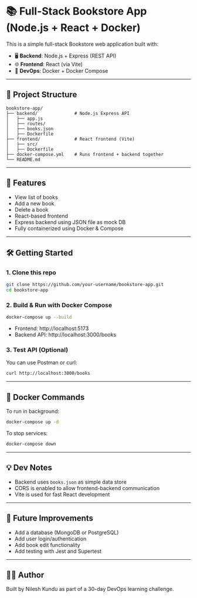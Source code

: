# 📚 Full-Stack Bookstore App (Node.js + React + Docker)

This is a simple full-stack Bookstore web application built with:

- 🖥️ **Backend**: Node.js + Express (REST API)
- 🌐 **Frontend**: React (via Vite)
- 🐳 **DevOps**: Docker + Docker Compose

---

## 📁 Project Structure

```
bookstore-app/
├── backend/              # Node.js Express API
│   ├── app.js
│   ├── routes/
│   ├── books.json
│   ├── Dockerfile
├── frontend/             # React frontend (Vite)
│   ├── src/
│   ├── Dockerfile
├── docker-compose.yml    # Runs frontend + backend together
└── README.md
```

---

## 🚀 Features

- View list of books
- Add a new book
- Delete a book
- React-based frontend
- Express backend using JSON file as mock DB
- Fully containerized using Docker & Compose

---

## 🛠️ Getting Started

### 1. Clone this repo

```bash
git clone https://github.com/your-username/bookstore-app.git
cd bookstore-app
```

### 2. Build & Run with Docker Compose

```bash
docker-compose up --build
```

- Frontend: http://localhost:5173
- Backend API: http://localhost:3000/books

### 3. Test API (Optional)

You can use Postman or curl:

```bash
curl http://localhost:3000/books
```

---

## 🐳 Docker Commands

To run in background:

```bash
docker-compose up -d
```

To stop services:

```bash
docker-compose down
```

---

## 💡 Dev Notes

- Backend uses `books.json` as simple data store
- CORS is enabled to allow frontend-backend communication
- Vite is used for fast React development

---

## 📌 Future Improvements

- Add a database (MongoDB or PostgreSQL)
- Add user login/authentication
- Add book edit functionality
- Add testing with Jest and Supertest

---

## 🧑‍💻 Author

Built by Nilesh Kundu as part of a 30-day DevOps learning challenge.
